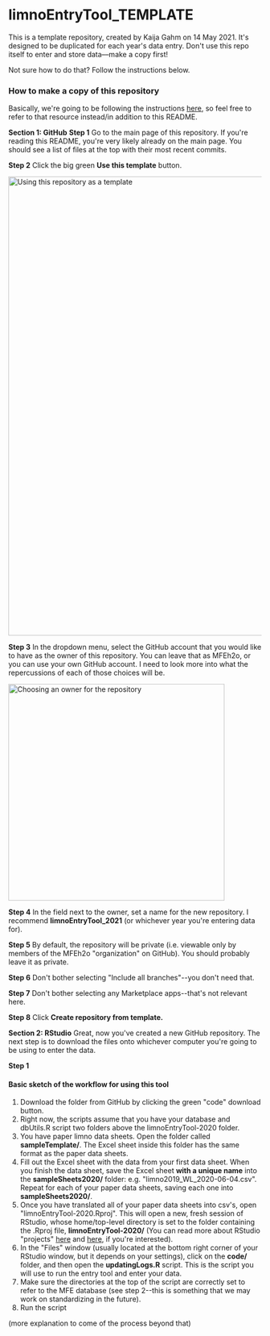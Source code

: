 # limnoEntryTool_TEMPLATE
This is a template repository, created by Kaija Gahm on 14 May 2021. It's designed to be duplicated for each year's data entry. Don't use this repo itself to enter and store data––make a copy first!

Not sure how to do that? Follow the instructions below.

### How to make a copy of this repository
Basically, we're going to be following the instructions [here](https://docs.github.com/en/github/creating-cloning-and-archiving-repositories/creating-a-repository-from-a-template), so feel free to refer to that resource instead/in addition to this README.

**Section 1: GitHub**
**Step 1**
Go to the main page of this repository. If you're reading this README, you're very likely already on the main page. You should see a list of files at the top with their most recent commits.

**Step 2**
Click the big green **Use this template** button.

<img width="911" alt="Using this repository as a template" src="https://user-images.githubusercontent.com/37053323/118301989-ae374180-b4b1-11eb-9dc9-859191740b8a.png">

**Step 3**
In the dropdown menu, select the GitHub account that you would like to have as the owner of this repository. You can leave that as MFEh2o, or you can use your own GitHub account. I need to look more into what the repercussions of each of those choices will be.

<img width="430" alt="Choosing an owner for the repository" src="https://user-images.githubusercontent.com/37053323/118302217-f191b000-b4b1-11eb-9fc3-29c60de56e8e.png">

**Step 4**
In the field next to the owner, set a name for the new repository. I recommend **limnoEntryTool_2021** (or whichever year you're entering data for).

**Step 5**
By default, the repository will be private (i.e. viewable only by members of the MFEh2o "organization" on GitHub). You should probably leave it as private.

**Step 6**
Don't bother selecting "Include all branches"--you don't need that.

**Step 7**
Don't bother selecting any Marketplace apps--that's not relevant here.

**Step 8**
Click **Create repository from template.**

**Section 2: RStudio**
Great, now you've created a new GitHub repository. The next step is to download the files onto whichever computer you're going to be using to enter the data.

**Step 1**



#### Basic sketch of the workflow for using this tool
1. Download the folder from GitHub by clicking the green "code" download button.
2. Right now, the scripts assume that you have your database and dbUtils.R script two folders above the limnoEntryTool-2020 folder.
3. You have paper limno data sheets. Open the folder called **sampleTemplate/**. The Excel sheet inside this folder has the same format as the paper data sheets. 
4. Fill out the Excel sheet with the data from your first data sheet. When you finish the data sheet, save the Excel sheet **with a unique name** into the **sampleSheets2020/** folder: e.g. "limno2019_WL_2020-06-04.csv". Repeat for each of your paper data sheets, saving each one into **sampleSheets2020/**. 
5. Once you have translated all of your paper data sheets into csv's, open "limnoEntryTool-2020.Rproj". This will open a new, fresh session of RStudio, whose home/top-level directory is set to the folder containing the .Rproj file, **limnoEntryTool-2020/** (You can read more about RStudio "projects" [here](https://r4ds.had.co.nz/workflow-projects.html) and [here](https://www.tidyverse.org/blog/2017/12/workflow-vs-script/), if you're interested).
6. In the "Files" window (usually located at the bottom right corner of your RStudio window, but it depends on your settings), click on the **code/** folder, and then open the **updatingLogs.R** script. This is the script you will use to run the entry tool and enter your data.
7. Make sure the directories at the top of the script are correctly set to refer to the MFE database (see step 2--this is something that we may work on standardizing in the future). 
8. Run the script

(more explanation to come of the process beyond that)
